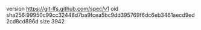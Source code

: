 version https://git-lfs.github.com/spec/v1
oid sha256:99950c99cc32448d7ba9fcea5bc9dd395769f6dc6eb3461aecd9ed2cd8cd896d
size 3942
